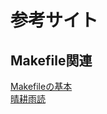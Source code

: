# 参考サイト
## Makefile関連
[Makefileの基本](https://zenn.dev/keitean/articles/aaef913b433677)  
[晴耕雨読](https://tex2e.github.io/blog/#makefile)  
